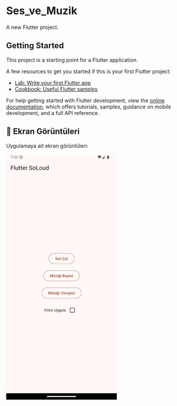 # Ses_ve_Muzik

A new Flutter project.

## Getting Started

This project is a starting point for a Flutter application.

A few resources to get you started if this is your first Flutter project:

- [Lab: Write your first Flutter app](https://docs.flutter.dev/get-started/codelab)
- [Cookbook: Useful Flutter samples](https://docs.flutter.dev/cookbook)

For help getting started with Flutter development, view the
[online documentation](https://docs.flutter.dev/), which offers tutorials,
samples, guidance on mobile development, and a full API reference.


## 📸 Ekran Görüntüleri
Uygulamaya ait ekran görüntüleri:

<img src="https://github.com/Ahmetyilmazz/Flutter_App/blob/2c6821ed55aea03584e1e5b091b25f6bb94d4d57/ses_ve_muzik/app_screenshot.png" width="300"/>

